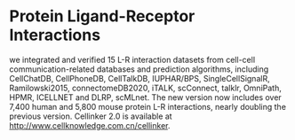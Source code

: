 # Protein Ligand-Receptor Interactions
we integrated and verified 15 L-R interaction datasets from cell-cell communication-related databases and prediction algorithms, including CellChatDB, CellPhoneDB, CellTalkDB, IUPHAR/BPS, SingleCellSignalR, Ramilowski2015, connectomeDB2020, iTALK, scConnect, talklr, OmniPath, HPMR, ICELLNET and DLRP, scMLnet. The new version now includes over 7,400 human and 5,800 mouse protein L-R interactions, nearly doubling the previous version. Cellinker 2.0 is available at http://www.cellknowledge.com.cn/cellinker.
